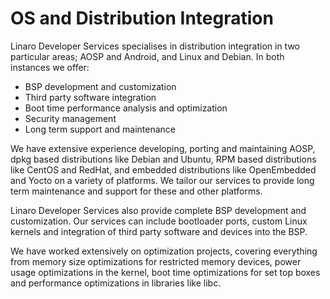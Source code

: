 # OS and Distribution Integration

Linaro Developer Services specialises in distribution integration in two particular areas; AOSP and Android, and Linux and Debian. In both instances we offer:

- BSP development and customization
- Third party software integration
- Boot time performance analysis and optimization
- Security management
- Long term support and maintenance

We have extensive experience developing, porting and maintaining AOSP,  dpkg based distributions like Debian and Ubuntu, RPM based distributions like CentOS and RedHat, and embedded distributions like OpenEmbedded and Yocto on a variety of platforms.  We tailor our services to provide long term maintenance and support for these and other platforms.

Linaro Developer Services also provide complete BSP development and customization.  Our services can include bootloader ports, custom Linux kernels and integration of third party software and devices into the BSP. 

We have worked extensively on optimization projects, covering everything from memory size optimizations for restricted memory devices, power usage optimizations in the kernel, boot time optimizations for set top boxes and performance optimizations in libraries like libc.